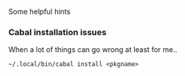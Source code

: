 Some helpful hints


### Cabal installation issues
When a lot of things can go wrong at least for me..

``` ~/.local/bin/cabal install <pkgname> ```
